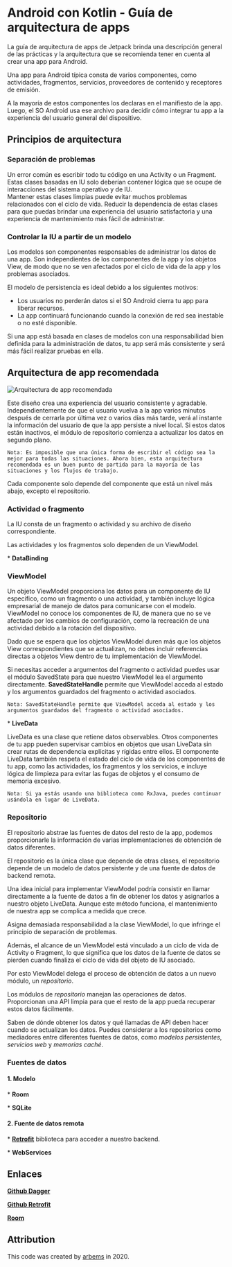 # Android con Kotlin - Guía de arquitectura de apps

La guía de arquitectura de apps de Jetpack brinda una descripción general de las prácticas y la arquitectura que se recomienda tener en cuenta al crear una app para Android.

Una app para Android típica consta de varios componentes, como actividades, fragmentos, servicios, proveedores de contenido y receptores de emisión. 

A la mayoría de estos componentes los declaras en el manifiesto de la app. Luego, el SO Android usa ese archivo para decidir cómo integrar tu app a la experiencia del usuario general del dispositivo.

## Principios de arquitectura

### Separación de problemas

Un error común es escribir todo tu código en una Activity o un Fragment. Estas clases basadas en IU solo deberían contener lógica que se ocupe de interacciones del sistema operativo y de IU.<br/>
Mantener estas clases limpias puede evitar muchos problemas relacionados con el ciclo de vida. Reducir la dependencia de estas clases para que puedas brindar una experiencia del usuario satisfactoria y una experiencia de mantenimiento más fácil de administrar.

### Controlar la IU a partir de un modelo

Los modelos son componentes responsables de administrar los datos de una app. Son independientes de los componentes de la app y los objetos View, de modo que no se ven afectados por el ciclo de vida de la app y los problemas asociados.

El modelo de persistencia es ideal debido a los siguientes motivos:

* Los usuarios no perderán datos si el SO Android cierra tu app para liberar recursos.
* La app continuará funcionando cuando la conexión de red sea inestable o no esté disponible.

Si una app está basada en clases de modelos con una responsabilidad bien definida para la administración de datos, tu app será más consistente y será más fácil realizar pruebas en ella.


## Arquitectura de app recomendada

![Arquitectura de app recomendada](https://github.com/arbems/Android-with-Kotlin-App-Architecture/blob/master/Gu%C3%ADa%20de%20arquitectura%20de%20apps/0001.png)

Este diseño crea una experiencia del usuario consistente y agradable. Independientemente de que el usuario vuelva a la app varios minutos después de cerrarla por última vez o varios días más tarde, verá al instante la información del usuario de que la app persiste a nivel local. Si estos datos están inactivos, el módulo de repositorio comienza a actualizar los datos en segundo plano.

`Nota: Es imposible que una única forma de escribir el código sea la mejor para todas las situaciones. Ahora bien, esta arquitectura recomendada es un buen punto de partida para la mayoría de las situaciones y los flujos de trabajo.`

Cada componente solo depende del componente que está un nivel más abajo, excepto el repositorio.

### **Actividad o fragmento**

La IU consta de un fragmento o actividad y su archivo de diseño correspondiente. 

Las actividades y los fragmentos solo dependen de un ViewModel.

\* **DataBinding**

### **ViewModel**

Un objeto ViewModel proporciona los datos para un componente de IU específico, como un fragmento o una actividad, y también incluye lógica empresarial de manejo de datos para comunicarse con el modelo. ViewModel no conoce los componentes de IU, de manera que no se ve afectado por los cambios de configuración, como la recreación de una actividad debido a la rotación del dispositivo.

Dado que se espera que los objetos ViewModel duren más que los objetos View correspondientes que se actualizan, no debes incluir referencias directas a objetos View dentro de tu implementación de ViewModel. 

Si necesitas acceder a argumentos del fragmento o actividad puedes usar el módulo SavedState para que nuestro ViewModel lea el argumento directamente. **SavedStateHandle** permite que ViewModel acceda al estado y los argumentos guardados del fragmento o actividad asociados.

`Nota: SavedStateHandle permite que ViewModel acceda al estado y los argumentos guardados del fragmento o actividad asociados.`

\* **LiveData**

LiveData es una clase que retiene datos observables. Otros componentes de tu app pueden supervisar cambios en objetos que usan LiveData sin crear rutas de dependencia explícitas y rígidas entre ellos. El componente LiveData también respeta el estado del ciclo de vida de los componentes de tu app, como las actividades, los fragmentos y los servicios, e incluye lógica de limpieza para evitar las fugas de objetos y el consumo de memoria excesivo.

`Nota: Si ya estás usando una biblioteca como RxJava, puedes continuar usándola en lugar de LiveData.`

### **Repositorio**

El repositorio abstrae las fuentes de datos del resto de la app, podemos proporcionarle la información de varias implementaciones de obtención de datos diferentes.

El repositorio es la única clase que depende de otras clases, el repositorio depende de un modelo de datos persistente y de una fuente de datos de backend remota.

Una idea inicial para implementar ViewModel podría consistir en llamar directamente a la fuente de datos a fin de obtener los datos y asignarlos a nuestro objeto LiveData. Aunque este método funciona, el mantenimiento de nuestra app se complica a medida que crece.

Asigna demasiada responsabilidad a la clase ViewModel, lo que infringe el principio de separación de problemas.

Además, el alcance de un ViewModel está vinculado a un ciclo de vida de Activity o Fragment, lo que significa que los datos de la fuente de datos se pierden cuando finaliza el ciclo de vida del objeto de IU asociado.

Por esto ViewModel delega el proceso de obtención de datos a un nuevo módulo, un *repositorio*.

Los módulos de *repositorio* manejan las operaciones de datos. Proporcionan una API limpia para que el resto de la app pueda recuperar estos datos fácilmente.

Saben de dónde obtener los datos y qué llamadas de API deben hacer cuando se actualizan los datos. Puedes considerar a los repositorios como mediadores entre diferentes fuentes de datos, como *modelos persistentes*, *servicios web* y *memorias caché*.

### Fuentes de datos
#### 1. **Modelo**
\* **Room**

\* **SQLite**

#### 2. **Fuente de datos remota**
\* [**Retrofit**](https://square.github.io/retrofit/) biblioteca para acceder a nuestro backend.

\* **WebServices**


## Enlaces

[**Github Dagger**](https://github.com/google/dagger/releases)

[**Github Retrofit**](https://square.github.io/retrofit/)

[**Room**]()


## Attribution

This code was created by [arbems](https://github.com/arbems) in 2020.